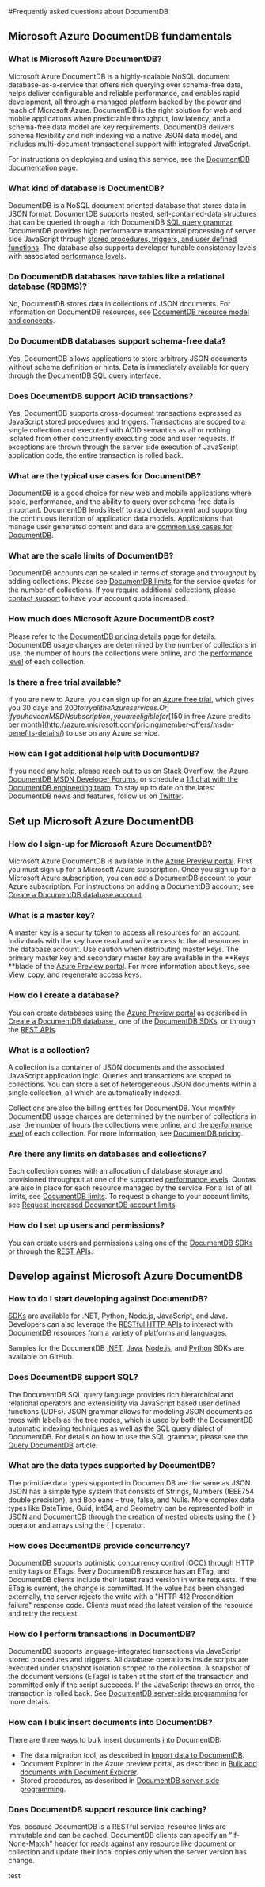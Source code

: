 <properties 
	pageTitle="Frequently asked questions about DocumentDB | Microsoft Azure" 
	description="Answers to frequently asked questions related about Azure DocumentDB, a NoSQL document database service." 
	services="documentdb" 
	authors="mimig1" 
	manager="jhubbard" 
	editor="monicar" 
	documentationCenter=""/>

<tags 
	ms.service="documentdb" 
	ms.workload="data-services" 
	ms.tgt_pltfrm="na" 
	ms.devlang="na" 
	ms.topic="article" 
	ms.date="09/01/2015" 
	ms.author="mimig"/>


#Frequently asked questions about DocumentDB

## Microsoft Azure DocumentDB fundamentals

### What is Microsoft Azure DocumentDB? 
Microsoft Azure DocumentDB is a highly-scalable NoSQL document database-as-a-service that offers rich querying over schema-free data, helps deliver configurable and reliable performance, and enables rapid development, all through a managed platform backed by the power and reach of Microsoft Azure. DocumentDB is the right solution for web and mobile applications when predictable throughput, low latency, and a schema-free data model are key requirements. DocumentDB delivers schema flexibility and rich indexing via a native JSON data model, and includes multi-document transactional support with integrated JavaScript.  
  
For instructions on deploying and using this service, see the [DocumentDB documentation page](http://azure.microsoft.com/documentation/services/documentdb/).

### What kind of database is DocumentDB?
DocumentDB is a NoSQL document oriented database that stores data in JSON format.  DocumentDB supports nested, self-contained-data structures that can be queried through a rich DocumentDB [SQL query grammar](documentdb-sql-query.md). DocumentDB provides high performance transactional processing of server side JavaScript through [stored procedures, triggers, and user defined functions](documentdb-programming.md). The database also supports developer tunable consistency levels with associated [performance levels](documentdb-performance-levels.md).
 
### Do DocumentDB databases have tables like a relational database (RDBMS)?
No, DocumentDB  stores data in collections of JSON documents.  For information on DocumentDB resources, see [DocumentDB resource model and concepts](documentdb-resources.md). 

### Do DocumentDB databases support schema-free data?
Yes, DocumentDB allows applications to store arbitrary JSON documents without schema definition or hints. Data is immediately available for query through the DocumentDB SQL query interface.   

### Does DocumentDB support ACID transactions?
Yes, DocumentDB supports cross-document transactions expressed as JavaScript stored procedures and triggers. Transactions are scoped to a single collection and executed with ACID semantics as all or nothing isolated from other concurrently executing code and user requests.  If exceptions are thrown through the server side execution of JavaScript application code, the entire transaction is rolled back. 

### What are the typical use cases for DocumentDB?  
DocumentDB is a good choice for new web and mobile applications where scale, performance, and the ability to query over schema-free data is important. DocumentDB lends itself to rapid development and supporting the continuous iteration of application data models. Applications that manage user generated content and data are [common use cases for DocumentDB](documentdb-use-cases.md).  

### What are the scale limits of DocumentDB?
DocumentDB accounts can be scaled in terms of storage and throughput by adding collections. Please see [DocumentDB limits](documentdb-limits.md) for the service quotas for the number of collections. If you require additional collections, please [contact support](documentdb-increase-limits.md) to have your account quota increased. 

### How much does Microsoft Azure DocumentDB cost?
Please refer to the [DocumentDB pricing details](http://go.microsoft.com/fwlink/p/?LinkID=402317) page for details. DocumentDB usage charges are determined by the number of collections in use, the number of hours the collections were online, and the [performance level](documentdb-performance-levels.md) of each collection. 

### Is there a free trial available?
If you are new to Azure, you can sign up for an [Azure free trial](https://azure.microsoft.com/pricing/free-trial/), which gives you 30 days and $200 to try all the Azure services. Or, if you have an MSDN subscription, you are eligible for [$150 in free Azure credits per month](http://azure.microsoft.com/pricing/member-offers/msdn-benefits-details/) to use on any Azure service.  

### How can I get additional help with DocumentDB?
If you need any help, please reach out to us on [Stack Overflow](http://stackoverflow.com/questions/tagged/azure-documentdb), the [Azure DocumentDB MSDN Developer Forums](https://social.msdn.microsoft.com/forums/azure/home?forum=AzureDocumentDB), or schedule a [1:1 chat with the DocumentDB engineering team](http://www.askdocdb.com/). To stay up to date on the latest DocumentDB news and features, follow us on [Twitter](https://twitter.com/DocumentDB).

## Set up Microsoft Azure DocumentDB

### How do I sign-up for Microsoft Azure DocumentDB?
Microsoft Azure DocumentDB is available in the [Azure Preview portal][azure-portal].  First you must sign up for a Microsoft Azure subscription.  Once you sign up for a Microsoft Azure subscription, you can add a DocumentDB account to your Azure subscription. For instructions on adding a DocumentDB account, see [Create a DocumentDB database account](documentdb-create-account.md).   

### What is a master key?
A master key is a security token to access all resources for an account. Individuals with the key have read and write access to the all resources in the database account. Use caution when distributing master keys. The primary master key and secondary master key are available in the **Keys **blade of the [Azure Preview portal][azure-portal]. For more information about keys, see [View, copy, and regenerate access keys](documentdb-manage-account.md#keys).

### How do I create a database?
You can create databases using the [Azure Preview portal]() as described in [Create a DocumentDB database ](documentdb-create-database.md), one of the [DocumentDB SDKs](https://msdn.microsoft.com/library/azure/dn781482.aspx), or through the [REST APIs](https://msdn.microsoft.com/library/azure/dn781481.aspx).  

### What is a collection?
A collection is a container of JSON documents and the associated JavaScript application logic. Queries and transactions are scoped to collections. You can store a set of heterogeneous JSON documents within a single collection, all which are automatically indexed. 

Collections are also the billing entities for DocumentDB. Your monthly DocumentDB usage charges are determined by the number of collections in use, the number of hours the collections were online, and the [performance level](documentdb-performance-levels.md) of each collection. For more information, see [DocumentDB pricing](https://azure.microsoft.com/pricing/details/documentdb/).  

### Are there any limits on databases and collections?
Each collection comes with an allocation of database storage and provisioned throughput at one of the supported [performance levels](documentdb-performance-levels.md).  Quotas are also in place for each resource managed by the service. For a list of all limits, see [DocumentDB limits](documentdb-limits.md). To request a change to your account limits, see [Request increased DocumentDB account limits](documentdb-increase-limits.md).  

### How do I set up users and permissions?
You can create users and permissions using one of the [DocumentDB SDKs](https://msdn.microsoft.com/library/azure/dn781482.aspx) or through the [REST APIs](https://msdn.microsoft.com/library/azure/dn781481.aspx).   

## Develop against Microsoft Azure DocumentDB

### How to do I start developing against DocumentDB?
[SDKs](https://msdn.microsoft.com/library/azure/dn781482.aspx) are available for .NET, Python, Node.js, JavaScript, and Java.  Developers can also leverage the [RESTful HTTP APIs](https://msdn.microsoft.com/library/azure/dn781481.aspx) to interact with DocumentDB resources from a variety of platforms and languages. 

Samples for the DocumentDB [.NET](https://github.com/Azure/azure-documentdb-net/tree/master/samples/code-samples), [Java](https://github.com/Azure/azure-documentdb-java), [Node.js](https://github.com/Azure/azure-documentdb-node/tree/master/samples), and [Python](https://github.com/Azure/azure-documentdb-python) SDKs are available on GitHub.

### Does DocumentDB support SQL?
The DocumentDB SQL query language provides rich hierarchical and relational operators and extensibility via JavaScript based user defined functions (UDFs). JSON grammar allows for modeling JSON documents as trees with labels as the tree nodes, which is used by both the DocumentDB automatic indexing techniques as well as the SQL query dialect of DocumentDB.  For details on how to use the SQL grammar, please see the [Query DocumentDB][query] article.

### What are the data types supported by DocumentDB?
The primitive data types supported in DocumentDB are the same as JSON. JSON has a simple type system that consists of Strings, Numbers (IEEE754 double precision), and Booleans - true, false, and Nulls.  More complex data types like DateTime, Guid, Int64, and Geometry can be represented both in JSON and DocumentDB through the creation of nested objects using the { } operator and arrays using the [ ] operator. 

### How does DocumentDB provide concurrency?
DocumentDB supports optimistic concurrency control (OCC) through HTTP entity tags or ETags. Every DocumentDB resource has an ETag, and DocumentDB clients include their latest read version in write requests. If the ETag is current, the change is committed. If the value has been changed externally, the server rejects the write with a "HTTP 412 Precondition failure" response code. Clients must read the latest version of the resource and retry the request. 

### How do I perform transactions in DocumentDB?
DocumentDB supports language-integrated transactions via JavaScript stored procedures and triggers. All database operations inside scripts are executed under snapshot isolation scoped to the collection. A snapshot of the document versions (ETags) is taken at the start of the transaction and committed only if the script succeeds. If the JavaScript throws an error, the transaction is rolled back. See [DocumentDB server-side programming](documentdb-programming.md) for more details.

### How can I bulk insert documents into DocumentDB? 
There are three ways to bulk insert documents into DocumentDB:

- The data migration tool, as described in [Import data to DocumentDB](documentdb-import-data.md).
- Document Explorer in the Azure preview portal, as described in [Bulk add documents with Document Explorer](documentdb-view-json-document-explorer.md#BulkAdd).
- Stored procedures, as described in [DocumentDB server-side programming](documentdb-programming.md).

### Does DocumentDB support resource link caching?
Yes, because DocumentDB is a RESTful service, resource links are immutable and can be cached. DocumentDB clients can specify an "If-None-Match" header for reads against any resource like document or collection and update their local copies only when the server version has change. 




[azure-portal]: https://portal.azure.com
[query]: documentdb-sql-query.md
 
test
